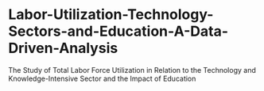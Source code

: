 # Labor-Utilization-Technology-Sectors-and-Education-A-Data-Driven-Analysis
The Study of Total Labor Force Utilization in Relation to the Technology and Knowledge-Intensive Sector and the Impact of Education
